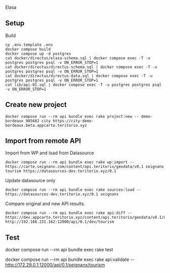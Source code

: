Elasa

## Setup

Build
```
cp .env.template .env
docker compose build
docker compose up -d postgres
cat docker/directus/elasa-schema.sql | docker compose exec -T -u postgres postgres psql -v ON_ERROR_STOP=1
cat docker/directus/directus-schema.sql | docker compose exec -T -u postgres postgres psql -v ON_ERROR_STOP=1
cat docker/directus/directus-data.sql | docker compose exec -T -u postgres postgres psql -v ON_ERROR_STOP=1
cat lib/api-01.sql | docker compose exec -T -u postgres postgres psql -v ON_ERROR_STOP=1
```

## Create new project

```
docker compose run --rm api bundle exec rake project:new -- demo-bordeaux 905682 city https://city-demo-bordeaux.beta.appcarto.teritorio.xyz
```

## Import from remote API

Import from WP and load from Datasource
```
docker compose run --rm api bundle exec rake wp:import -- https://carte.seignanx.com/content/api.teritorio/geodata/v0.1 seignanx tourism https://datasources-dev.teritorio.xyz/0.1
```

Update datasource only
```
docker compose run --rm api bundle exec rake sources:load -- https://datasources-dev.teritorio.xyz/0.1 seignanx
```

Compare original and new API results.
```
docker compose run --rm api bundle exec rake api:diff -- https://dev.appcarto.teritorio.xyz/content/api.teritorio/geodata/v0.1/dev/tourism http://192.168.231.162:12000/api/0.1/dev/tourism
```

## Test

docker compose run --rm api bundle exec rake test

docker compose run --rm api bundle exec rake api:validate -- http://172.29.0.1:12000/api/0.1/seignanx/tourism
